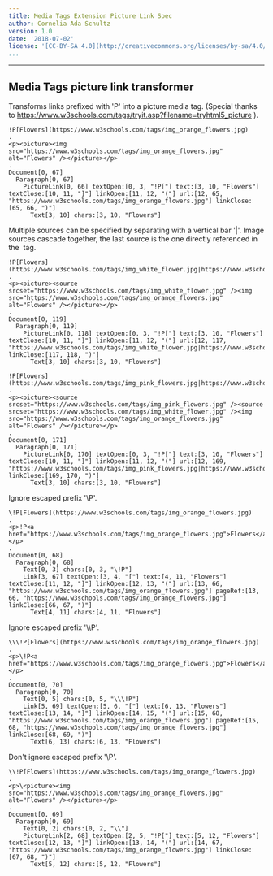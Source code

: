 ```yaml
---
title: Media Tags Extension Picture Link Spec
author: Cornelia Ada Schultz
version: 1.0
date: '2018-07-02'
license: '[CC-BY-SA 4.0](http://creativecommons.org/licenses/by-sa/4.0/)'
...
```


---

## Media Tags picture link transformer

Transforms links prefixed with 'P' into a picture media tag.
(Special thanks to https://www.w3schools.com/tags/tryit.asp?filename=tryhtml5_picture ).

```````````````````````````````` example Media Tags picture link transformer: 1
!P[Flowers](https://www.w3schools.com/tags/img_orange_flowers.jpg)
.
<p><picture><img src="https://www.w3schools.com/tags/img_orange_flowers.jpg" alt="Flowers" /></picture></p>
.
Document[0, 67]
  Paragraph[0, 67]
    PictureLink[0, 66] textOpen:[0, 3, "!P["] text:[3, 10, "Flowers"] textClose:[10, 11, "]"] linkOpen:[11, 12, "("] url:[12, 65, "https://www.w3schools.com/tags/img_orange_flowers.jpg"] linkClose:[65, 66, ")"]
      Text[3, 10] chars:[3, 10, "Flowers"]
````````````````````````````````

Multiple sources can be specified by separating with a vertical bar '|'.
Image sources cascade together, the last source is the one directly referenced in the <img> tag.

```````````````````````````````` example Media Tags picture link transformer: 2
!P[Flowers](https://www.w3schools.com/tags/img_white_flower.jpg|https://www.w3schools.com/tags/img_orange_flowers.jpg)
.
<p><picture><source srcset="https://www.w3schools.com/tags/img_white_flower.jpg" /><img src="https://www.w3schools.com/tags/img_orange_flowers.jpg" alt="Flowers" /></picture></p>
.
Document[0, 119]
  Paragraph[0, 119]
    PictureLink[0, 118] textOpen:[0, 3, "!P["] text:[3, 10, "Flowers"] textClose:[10, 11, "]"] linkOpen:[11, 12, "("] url:[12, 117, "https://www.w3schools.com/tags/img_white_flower.jpg|https://www.w3schools.com/tags/img_orange_flowers.jpg"] linkClose:[117, 118, ")"]
      Text[3, 10] chars:[3, 10, "Flowers"]
````````````````````````````````


```````````````````````````````` example Media Tags picture link transformer: 3
!P[Flowers](https://www.w3schools.com/tags/img_pink_flowers.jpg|https://www.w3schools.com/tags/img_white_flower.jpg|https://www.w3schools.com/tags/img_orange_flowers.jpg)
.
<p><picture><source srcset="https://www.w3schools.com/tags/img_pink_flowers.jpg" /><source srcset="https://www.w3schools.com/tags/img_white_flower.jpg" /><img src="https://www.w3schools.com/tags/img_orange_flowers.jpg" alt="Flowers" /></picture></p>
.
Document[0, 171]
  Paragraph[0, 171]
    PictureLink[0, 170] textOpen:[0, 3, "!P["] text:[3, 10, "Flowers"] textClose:[10, 11, "]"] linkOpen:[11, 12, "("] url:[12, 169, "https://www.w3schools.com/tags/img_pink_flowers.jpg|https://www.w3schools.com/tags/img_white_flower.jpg|https://www.w3schools.com/tags/img_orange_flowers.jpg"] linkClose:[169, 170, ")"]
      Text[3, 10] chars:[3, 10, "Flowers"]
````````````````````````````````

Ignore escaped prefix '\P'.

```````````````````````````````` example Media Tags picture link transformer: 4
\!P[Flowers](https://www.w3schools.com/tags/img_orange_flowers.jpg)
.
<p>!P<a href="https://www.w3schools.com/tags/img_orange_flowers.jpg">Flowers</a></p>
.
Document[0, 68]
  Paragraph[0, 68]
    Text[0, 3] chars:[0, 3, "\!P"]
    Link[3, 67] textOpen:[3, 4, "["] text:[4, 11, "Flowers"] textClose:[11, 12, "]"] linkOpen:[12, 13, "("] url:[13, 66, "https://www.w3schools.com/tags/img_orange_flowers.jpg"] pageRef:[13, 66, "https://www.w3schools.com/tags/img_orange_flowers.jpg"] linkClose:[66, 67, ")"]
      Text[4, 11] chars:[4, 11, "Flowers"]
````````````````````````````````

Ignore escaped prefix '\\\P'.

```````````````````````````````` example Media Tags picture link transformer: 5
\\\!P[Flowers](https://www.w3schools.com/tags/img_orange_flowers.jpg)
.
<p>\!P<a href="https://www.w3schools.com/tags/img_orange_flowers.jpg">Flowers</a></p>
.
Document[0, 70]
  Paragraph[0, 70]
    Text[0, 5] chars:[0, 5, "\\\!P"]
    Link[5, 69] textOpen:[5, 6, "["] text:[6, 13, "Flowers"] textClose:[13, 14, "]"] linkOpen:[14, 15, "("] url:[15, 68, "https://www.w3schools.com/tags/img_orange_flowers.jpg"] pageRef:[15, 68, "https://www.w3schools.com/tags/img_orange_flowers.jpg"] linkClose:[68, 69, ")"]
      Text[6, 13] chars:[6, 13, "Flowers"]
````````````````````````````````

Don't ignore escaped prefix '\\P'.

```````````````````````````````` example Media Tags picture link transformer: 6
\\!P[Flowers](https://www.w3schools.com/tags/img_orange_flowers.jpg)
.
<p>\<picture><img src="https://www.w3schools.com/tags/img_orange_flowers.jpg" alt="Flowers" /></picture></p>
.
Document[0, 69]
  Paragraph[0, 69]
    Text[0, 2] chars:[0, 2, "\\"]
    PictureLink[2, 68] textOpen:[2, 5, "!P["] text:[5, 12, "Flowers"] textClose:[12, 13, "]"] linkOpen:[13, 14, "("] url:[14, 67, "https://www.w3schools.com/tags/img_orange_flowers.jpg"] linkClose:[67, 68, ")"]
      Text[5, 12] chars:[5, 12, "Flowers"]
````````````````````````````````

